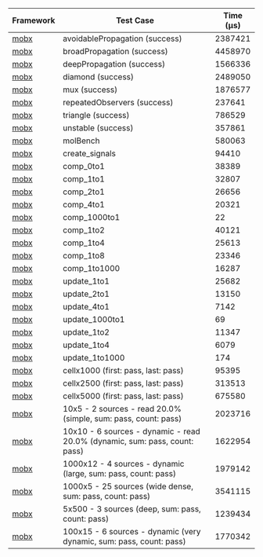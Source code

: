 | Framework | Test Case | Time (μs) |
| --- | --- | --- |
| [mobx](https://github.com/mobxjs/mobx.dart) | avoidablePropagation (success) | 2387421 |
| [mobx](https://github.com/mobxjs/mobx.dart) | broadPropagation (success) | 4458970 |
| [mobx](https://github.com/mobxjs/mobx.dart) | deepPropagation (success) | 1566336 |
| [mobx](https://github.com/mobxjs/mobx.dart) | diamond (success) | 2489050 |
| [mobx](https://github.com/mobxjs/mobx.dart) | mux (success) | 1876577 |
| [mobx](https://github.com/mobxjs/mobx.dart) | repeatedObservers (success) | 237641 |
| [mobx](https://github.com/mobxjs/mobx.dart) | triangle (success) | 786529 |
| [mobx](https://github.com/mobxjs/mobx.dart) | unstable (success) | 357861 |
| [mobx](https://github.com/mobxjs/mobx.dart) | molBench | 580063 |
| [mobx](https://github.com/mobxjs/mobx.dart) | create_signals | 94410 |
| [mobx](https://github.com/mobxjs/mobx.dart) | comp_0to1 | 38389 |
| [mobx](https://github.com/mobxjs/mobx.dart) | comp_1to1 | 32807 |
| [mobx](https://github.com/mobxjs/mobx.dart) | comp_2to1 | 26656 |
| [mobx](https://github.com/mobxjs/mobx.dart) | comp_4to1 | 20321 |
| [mobx](https://github.com/mobxjs/mobx.dart) | comp_1000to1 | 22 |
| [mobx](https://github.com/mobxjs/mobx.dart) | comp_1to2 | 40121 |
| [mobx](https://github.com/mobxjs/mobx.dart) | comp_1to4 | 25613 |
| [mobx](https://github.com/mobxjs/mobx.dart) | comp_1to8 | 23346 |
| [mobx](https://github.com/mobxjs/mobx.dart) | comp_1to1000 | 16287 |
| [mobx](https://github.com/mobxjs/mobx.dart) | update_1to1 | 25682 |
| [mobx](https://github.com/mobxjs/mobx.dart) | update_2to1 | 13150 |
| [mobx](https://github.com/mobxjs/mobx.dart) | update_4to1 | 7142 |
| [mobx](https://github.com/mobxjs/mobx.dart) | update_1000to1 | 69 |
| [mobx](https://github.com/mobxjs/mobx.dart) | update_1to2 | 11347 |
| [mobx](https://github.com/mobxjs/mobx.dart) | update_1to4 | 6079 |
| [mobx](https://github.com/mobxjs/mobx.dart) | update_1to1000 | 174 |
| [mobx](https://github.com/mobxjs/mobx.dart) | cellx1000 (first: pass, last: pass) | 95395 |
| [mobx](https://github.com/mobxjs/mobx.dart) | cellx2500 (first: pass, last: pass) | 313513 |
| [mobx](https://github.com/mobxjs/mobx.dart) | cellx5000 (first: pass, last: pass) | 675580 |
| [mobx](https://github.com/mobxjs/mobx.dart) | 10x5 - 2 sources - read 20.0% (simple, sum: pass, count: pass) | 2023716 |
| [mobx](https://github.com/mobxjs/mobx.dart) | 10x10 - 6 sources - dynamic - read 20.0% (dynamic, sum: pass, count: pass) | 1622954 |
| [mobx](https://github.com/mobxjs/mobx.dart) | 1000x12 - 4 sources - dynamic (large, sum: pass, count: pass) | 1979142 |
| [mobx](https://github.com/mobxjs/mobx.dart) | 1000x5 - 25 sources (wide dense, sum: pass, count: pass) | 3541115 |
| [mobx](https://github.com/mobxjs/mobx.dart) | 5x500 - 3 sources (deep, sum: pass, count: pass) | 1239434 |
| [mobx](https://github.com/mobxjs/mobx.dart) | 100x15 - 6 sources - dynamic (very dynamic, sum: pass, count: pass) | 1770342 |
